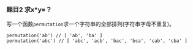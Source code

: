 ### 题目2 求x*y=？

写一个函数`permutation`求一个字符串的全部排列(字符串字母不重复)。


```
permutation('ab') // [ 'ab', 'ba' ] 
permutation('abc') // [ 'abc', 'acb', 'bac', 'bca', 'cab', 'cba' ] 

```